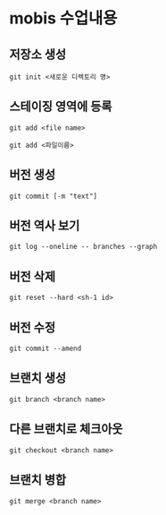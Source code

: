 # mobis 수업내용

## 저장소 생성
	git init <새로운 디렉토리 명>

## 스테이징 영역에 등록
	git add <file name>

	git add <파일이름>

## 버전 생성
	git commit [-m "text"]

## 버전 역사 보기
	git log --oneline -- branches --graph

## 버전 삭제
	git reset --hard <sh-1 id>

## 버전 수정
	git commit --amend

## 브랜치 생성 
	git branch <branch name>

## 다른 브랜치로 체크아웃
	git checkout <branch name>
 
## 브랜치 병합
	git merge <branch name>
